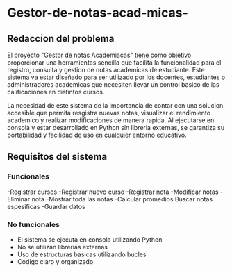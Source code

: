 # Gestor-de-notas-acad-micas-

## Redaccion del problema 

El proyecto "Gestor de notas Academiacas" tiene como objetivo proporcionar una herramientas sencilla que facilita la funcionalidad para el registro, consulta y gestion de notas academicas de estudiante. Este sistema va estar diseñado para ser utilizado por los docentes, estudiantes o administradores academicas que necesiten llevar un control basico de las calificaciones en distintos cursos.

La necesidad de este sistema de la importancia de contar con una solucion accesible que permita resgistra nuevas notas, visualizar el rendimiento academico y realizar modificaciones de manera rapida. Al ejecutarse en consola y estar desarrollado en Python sin libreria externas, se garantiza su portabilidad y facilidad de uso en cualquier entorno educativo. 

## Requisitos del sistema 

### Funcionales 
-Registrar cursos 
-Registrar nuevo curso 
-Registrar nota 
-Modificar notas 
-Eliminar nota 
-Mostrar toda las notas 
-Calcular promedios 
Buscar notas espesificas 
-Guardar datos 

### No funcionales 
- El sistema se ejecuta en consola utilizando Python
- No se utilizan librerias externas
- Uso de estructuras basicas utilizando bucles
- Codigo claro y organizado

  
  
  

  
  
  
  
  

  
